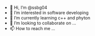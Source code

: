 - 👋 Hi, I’m @ssbg04
- 👀 I’m interested in software developing
- 🌱 I’m currently learning c++ and phyton
- 💞️ I’m looking to collaborate on ...
- 📫 How to reach me ...

<!---
ssbg04/ssbg04 is a ✨ special ✨ repository because its `README.md` (this file) appears on your GitHub profile.
You can click the Preview link to take a look at your changes.
--->
